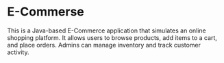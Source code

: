 # E-Commerse
This is a Java-based E-Commerce application that simulates an online shopping platform. It allows users to browse products, add items to a cart, and place orders. Admins can manage inventory and track customer activity.
